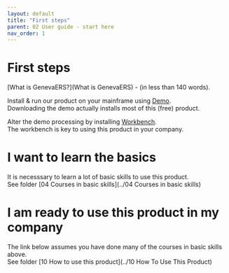 ```yaml
---
layout: default
title: "First steps"
parent: 02 User guide - start here
nav_order: 1
---
```


# First steps

[What is GenevaERS?](What is GenevaERS) - (in less than 140 words).  

Install & run our product on your mainframe using [Demo](https://genevaers.github.io/demo/).  
Downloading the demo actually installs most of this (free) product.  

Alter the demo processing by installing [Workbench](https://genevaers.github.io/wb/).  
The workbench is key to using this product in your company.  

# I want to learn the basics
It is necesssary to learn a lot of basic skills to use this product.  
See folder [04 Courses in basic skills](../04 Courses in basic skills)  

# I am ready to use this product in my company
The link below assumes you have done many of the courses in basic skills above.  
See folder [10 How to use this product](../10 How To Use This Product)  

